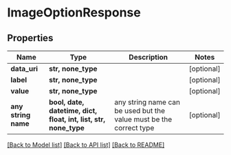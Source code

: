 # ImageOptionResponse


## Properties
Name | Type | Description | Notes
------------ | ------------- | ------------- | -------------
**data_uri** | **str, none_type** |  | [optional] 
**label** | **str, none_type** |  | [optional] 
**value** | **str, none_type** |  | [optional] 
**any string name** | **bool, date, datetime, dict, float, int, list, str, none_type** | any string name can be used but the value must be the correct type | [optional]

[[Back to Model list]](../README.md#documentation-for-models) [[Back to API list]](../README.md#documentation-for-api-endpoints) [[Back to README]](../README.md)


